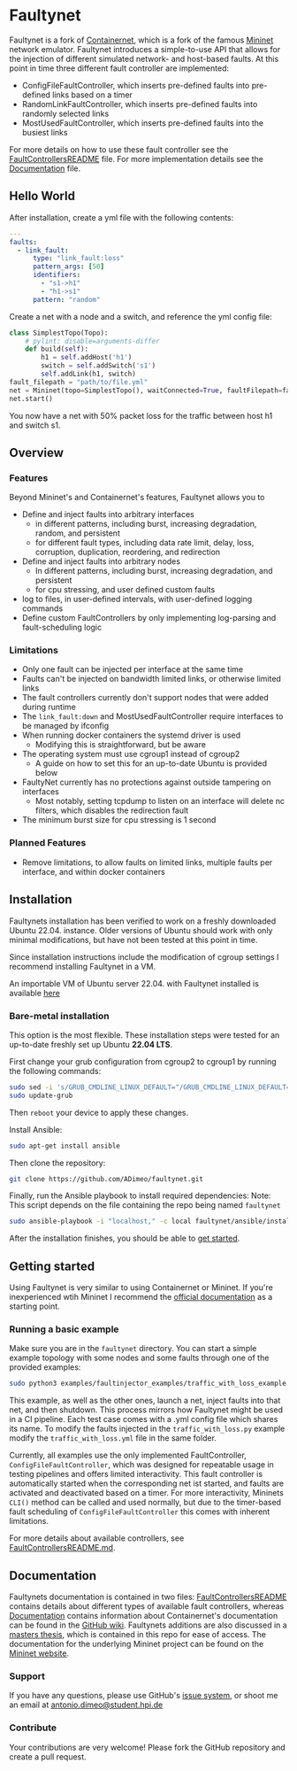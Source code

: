 # Faultynet

Faultynet is a fork of [Containernet](https://github.com/containernet/containernet), which is a fork of the famous [Mininet](http://mininet.org) network emulator.
Faultynet introduces a simple-to-use API that allows for the injection of different simulated network- and host-based
faults.
At this point in time three different fault controller are implemented:
- ConfigFileFaultController, which inserts pre-defined faults into pre-defined links based on a timer
- RandomLinkFaultController, which inserts pre-defined faults into randomly selected links
- MostUsedFaultController, which inserts pre-defined faults into the busiest links

For more details on how to use these fault controller see the [FaultControllersREADME](FaulControllersREADME.md) file.
For more implementation details see the [Documentation](Documentation.md) file. 

## Hello World
After installation, create a yml file with the following contents:
```yaml
---
faults:
  - link_fault:
      type: "link_fault:loss"
      pattern_args: [50]
      identifiers:
        - "s1->h1"
        - "h1->s1"
      pattern: "random"
```
Create a net with a node and a switch, and reference the yml config file:
```python
class SimplestTopo(Topo):
    # pylint: disable=arguments-differ
    def build(self):
        h1 = self.addHost('h1')
        switch = self.addSwitch('s1')
        self.addLink(h1, switch)
fault_filepath = "path/to/file.yml"
net = Mininet(topo=SimplestTopo(), waitConnected=True, faultFilepath=fault_filepath)
net.start()
```
You now have a net with 50% packet loss for the traffic between host h1 and switch s1.
## Overview
### Features
Beyond Mininet's and Containernet's features, Faultynet allows you to
- Define and inject faults into arbitrary interfaces
  - in different patterns, including burst, increasing degradation, random, and persistent
  - for different fault types, including data rate limit, delay, loss, corruption, duplication, reordering, and redirection
- Define and inject faults into arbitrary nodes
  - In different patterns, including burst, increasing degradation, and persistent
  - for cpu stressing, and user defined custom faults
- log to files, in user-defined intervals, with user-defined logging commands
- Define custom FaultControllers by only implementing log-parsing and fault-scheduling logic


### Limitations
- Only one fault can be injected per interface at the same time
- Faults can't be injected on bandwidth limited links, or otherwise limited links
- The fault controllers currently don't support nodes that were added during runtime
- The `link_fault:down` and MostUsedFaultController require interfaces to be managed by ifconfig
- When running docker containers the systemd driver is used
  - Modifying this is straightforward, but be aware
- The operating system must use cgroup1 instead of cgroup2
  - A guide on how to set this for an up-to-date Ubuntu is provided below
- FaultyNet currently has no protections against outside tampering on interfaces
  - Most notably, setting tcpdump to listen on an interface will delete nc filters, which disables the redirection fault
- The minimum burst size for cpu stressing is 1 second

### Planned Features
- Remove limitations, to allow faults on limited links, multiple faults per interface, and within docker containers



## Installation

Faultynets installation has been verified to work on a freshly downloaded Ubuntu 22.04. instance. 
Older versions of Ubuntu should work with only minimal modifications, but have not been tested at this point in time.

Since installation instructions include the modification of cgroup settings I recommend installing
Faultynet in a VM.

An importable VM of Ubuntu server 22.04. with Faultynet installed is available [here](https://drive.google.com/file/d/1J2MAifNj47acilFd-AgacxVR-wNcMHSj/view?usp=drive_link)

### Bare-metal installation

This option is the most flexible. These installation steps were tested for an up-to-date
freshly set up Ubuntu **22.04 LTS**.


First change your grub configuration from cgroup2 to cgroup1 by running the following commands:
```bash
sudo sed -i 's/GRUB_CMDLINE_LINUX_DEFAULT="/GRUB_CMDLINE_LINUX_DEFAULT="systemd.unified_cgroup_hierarchy=0 /g' /etc/default/grub
sudo update-grub
```
Then `reboot` your device to apply these changes.

Install Ansible:
```bash
sudo apt-get install ansible
```

Then clone the repository:

```bash
git clone https://github.com/ADimeo/faultynet.git
```

Finally, run the Ansible playbook to install required dependencies:
Note: This script depends on the file containing the repo being named `faultynet`

```bash
sudo ansible-playbook -i "localhost," -c local faultynet/ansible/install.yml
```

After the installation finishes, you should be able to [get started](#get-started).

## Getting started

Using Faultynet is very similar to using Containernet or Mininet. If you're inexperienced wtih Mininet I recommend the
[official documentation](https://github.com/mininet/mininet/wiki/Introduction-to-Mininet) as a starting point. 

### Running a basic example


Make sure you are in the `faultynet` directory. You can start a simple example topology with some nodes and some faults
through one of the provided examples:

```bash
sudo python3 examples/faultinjector_examples/traffic_with_loss_example.py
```
This example, as well as the other ones, launch a net, inject faults into that net, and then shutdown. This process
mirrors how Faultynet might be used in a CI pipeline.
Each test case comes with a .yml config file which shares its name. To modify the faults injected in the `traffic_with_loss.py` example
modify the `traffic_with_loss.yml` file in the same folder.

Currently, all examples use the only implemented FaultController, `ConfigFileFaultController`, which was designed for
repeatable usage in testing pipelines and offers limited interactivity. This fault controller is automatically started
when the corresponding net ist started, and faults are activated and deactivated based on a timer.
For more interactivity, Mininets `CLI()` method can be called and used normally, but due to the timer-based fault scheduling of
`ConfigFileFaultController` this comes with inherent limitations.

For more details about available controllers, see [FaultControllersREADME.md]([FaultControllersREADME.md]).


## Documentation
Faultynets documentation is contained in two files: [FaultControllersREADME](FaulControllersREADME.md) contains details about
different types of available fault controllers, whereas [Documentation](Documentation.md) contains information about
Containernet's documentation can be found in the [GitHub wiki](https://github.com/containernet/containernet/wiki).
Faultynets additions are also discussed in a [masters thesis](hand-in-version.pdf), which is contained in this repo for ease of access.
The documentation for the underlying Mininet project can be found on the [Mininet website](http://mininet.org/).

### Support

If you have any questions, please use GitHub's [issue system](https://github.com/ADimeo/Faultynet/issues), or shoot me an email at antonio.dimeo@student.hpi.de

### Contribute

Your contributions are very welcome! Please fork the GitHub repository and create a pull request.
